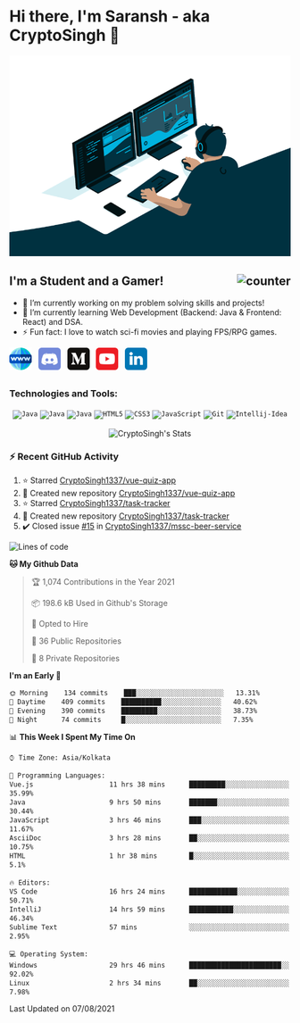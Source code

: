 # Hi there, I'm Saransh - aka CryptoSingh 👋

<div align="center">
<img src="https://github.com/CryptoSingh1337/CryptoSingh1337/blob/master/icons/code.gif" height="360px" width="640px" alt="gif"/>
</div>

## I'm a Student and a Gamer!<img src="https://komarev.com/ghpvc/?username=cryptosingh1337" alt="counter" align="right"/>

- 🔭 I’m currently working on my problem solving skills and projects!
- 🌱 I’m currently learning Web Development (Backend: Java & Frontend: React) and DSA.
- ⚡ Fun fact: I love to watch sci-fi movies and playing FPS/RPG games.

<a href="https://cryptosingh1337.github.io/" target="_blank"><img alt="website" height="40px" width="40px" src="./icons/world-wide-web.svg"/></a>&nbsp;&nbsp;
<a href="https://discord.gg/6efHuzv" target="_blank"><img alt="discord" height="40px" width="40px" src="https://raw.githubusercontent.com/edent/SuperTinyIcons/master/images/svg/discord.svg"/></a>&nbsp;&nbsp;
<a href="https://cryptosingh1337.medium.com/" target="_blank"><img alt="Medium" height="40px" width="40px" src="https://raw.githubusercontent.com/edent/SuperTinyIcons/master/images/svg/medium.svg"/></a>&nbsp;&nbsp;
<a href="https://www.youtube.com/cryptosingh" target="_blank"><img alt="youtube" height="40px" width="40px" src="https://raw.githubusercontent.com/edent/SuperTinyIcons/master/images/svg/youtube.svg"/></a>&nbsp;&nbsp;
<a href="https://www.linkedin.com/in/saransh-kumar-2k19/" target="_blank"><img alt="linkedin" height="40px" width="40px" src="https://raw.githubusercontent.com/edent/SuperTinyIcons/master/images/svg/linkedin.svg"/></a>

##

### Technologies and Tools:

<div align="center">
<code><img alt="Java" height="40px" width="40px" src="https://raw.githubusercontent.com/tomchen/stack-icons/master/logos/java.svg" title="Java"/></code>
<code><img alt="Java" height="40px" width="40px" src="https://raw.githubusercontent.com/tomchen/stack-icons/master/logos/spring.svg" title="Spring"/></code>
<code><img alt="Java" height="40px" width="40px" src="https://raw.githubusercontent.com/tomchen/stack-icons/master/logos/hibernate.svg" title="Hibernate"/></code>
<code><img alt="HTML5" height="40px" width="40px" src="https://raw.githubusercontent.com/tomchen/stack-icons/master/logos/html-5.svg" title="HTML5"/></code>
<code><img alt="CSS3" height="40px" width="40px" src="https://raw.githubusercontent.com/tomchen/stack-icons/master/logos/css-3.svg" title="CSS3"/></code>
<code><img alt="JavaScript" height="40px" width="40px" src="https://raw.githubusercontent.com/tomchen/stack-icons/master/logos/bootstrap.svg" title="Bootstrap"/></code>
<code><img alt="Git" height="40px" width="40px" src="https://raw.githubusercontent.com/tomchen/stack-icons/master/logos/git-icon.svg" title="Git"/></code>
<code><img alt="Intellij-Idea" height="40px" width="40px" src="https://raw.githubusercontent.com/tomchen/stack-icons/master/logos/intellij-idea.svg" title="Intellij-IDEA"/></code>
</div>
<br>
<div align="center">
<img  alt="CryptoSingh's Stats" src="https://github-readme-stats.vercel.app/api?username=CryptoSingh1337&show_icons=true&bg_color=FFFFFF&title_color=003140&icon_color=003140&text_color=0486AA" title="Stats"/>
</div>

### ⚡ Recent GitHub Activity

<!--RECENT_ACTIVITY:start-->
1. ⭐ Starred [CryptoSingh1337/vue-quiz-app](https://github.com/CryptoSingh1337/vue-quiz-app)
2. 📔 Created new repository [CryptoSingh1337/vue-quiz-app](https://github.com/CryptoSingh1337/vue-quiz-app)
3. ⭐ Starred [CryptoSingh1337/task-tracker](https://github.com/CryptoSingh1337/task-tracker)
4. 📔 Created new repository [CryptoSingh1337/task-tracker](https://github.com/CryptoSingh1337/task-tracker)
5. ✔️ Closed issue [#15](https://github.com/CryptoSingh1337/mssc-beer-service/issues/15) in [CryptoSingh1337/mssc-beer-service](https://github.com/CryptoSingh1337/mssc-beer-service)
<!--RECENT_ACTIVITY:end-->


<!--START_SECTION:waka-->
![Lines of code](https://img.shields.io/badge/From%20Hello%20World%20I%27ve%20Written-461088%20lines%20of%20code-blue)

**🐱 My Github Data** 

> 🏆 1,074 Contributions in the Year 2021
 > 
> 📦 198.6 kB Used in Github's Storage 
 > 
> 💼 Opted to Hire
 > 
> 📜 36 Public Repositories 
 > 
> 🔑 8 Private Repositories  
 > 
**I'm an Early 🐤** 

```text
🌞 Morning    134 commits    ███░░░░░░░░░░░░░░░░░░░░░░   13.31% 
🌆 Daytime    409 commits    ██████████░░░░░░░░░░░░░░░   40.62% 
🌃 Evening    390 commits    █████████░░░░░░░░░░░░░░░░   38.73% 
🌙 Night      74 commits     █░░░░░░░░░░░░░░░░░░░░░░░░   7.35%

```


📊 **This Week I Spent My Time On** 

```text
⌚︎ Time Zone: Asia/Kolkata

💬 Programming Languages: 
Vue.js                   11 hrs 38 mins      █████████░░░░░░░░░░░░░░░░   35.99% 
Java                     9 hrs 50 mins       ███████░░░░░░░░░░░░░░░░░░   30.44% 
JavaScript               3 hrs 46 mins       ███░░░░░░░░░░░░░░░░░░░░░░   11.67% 
AsciiDoc                 3 hrs 28 mins       ██░░░░░░░░░░░░░░░░░░░░░░░   10.75% 
HTML                     1 hr 38 mins        █░░░░░░░░░░░░░░░░░░░░░░░░   5.1%

🔥 Editors: 
VS Code                  16 hrs 24 mins      ████████████░░░░░░░░░░░░░   50.71% 
IntelliJ                 14 hrs 59 mins      ███████████░░░░░░░░░░░░░░   46.34% 
Sublime Text             57 mins             ░░░░░░░░░░░░░░░░░░░░░░░░░   2.95%

💻 Operating System: 
Windows                  29 hrs 46 mins      ███████████████████████░░   92.02% 
Linux                    2 hrs 34 mins       ██░░░░░░░░░░░░░░░░░░░░░░░   7.98%

```


 Last Updated on 07/08/2021
<!--END_SECTION:waka-->
